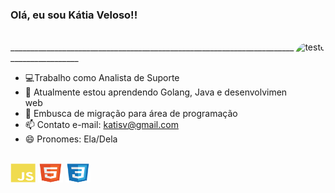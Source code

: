 ### Olá, eu sou Kátia Veloso!!
<div style="display: inline_block"><br>
<img align="right" alt="teste" height="150" style="border-radius:50px;" src="https://user-images.githubusercontent.com/66650006/229376613-365fa376-c6b6-4c9a-858d-f4b9ba0814d4.gif">
</div>
________________________________________________________________________________________

-  💻Trabalho como Analista de Suporte
- 🌱 Atualmente estou aprendendo Golang, Java e desenvolvimen web
- 🤔 Embusca de migração para área de programação
- 📫 Contato e-mail: katisv@gmail.com
- 😄 Pronomes: Ela/Dela

<div style="display: inline_block"><br>
  <img align="center" alt="Rafa-Js" height="30" width="40" src="https://raw.githubusercontent.com/devicons/devicon/master/icons/javascript/javascript-plain.svg">
  <img align="center" alt="Rafa-HTML" height="30" width="40" src="https://raw.githubusercontent.com/devicons/devicon/master/icons/html5/html5-original.svg">
  <img align="center" alt="Rafa-CSS" height="30" width="40" src="https://raw.githubusercontent.com/devicons/devicon/master/icons/css3/css3-original.svg">
</div>



       
